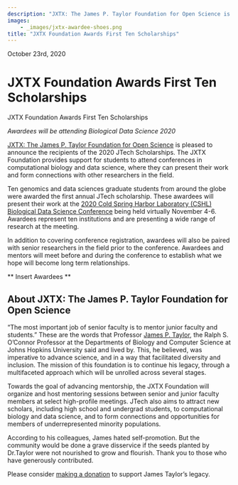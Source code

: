 ```yaml
---
description: "JXTX: The James P. Taylor Foundation for Open Science is pleased to announce the recipients of the 2020 JTech Scholarships."
images:
    - _images/jxtx-awardee-shoes.png
title: "JXTX Foundation Awards First Ten Scholarships"
---
```


<NewsroomDate>October 23rd, 2020</NewsroomDate>

# JXTX Foundation Awards First Ten Scholarships

<FigureImage alt="JXTX Foundation Awardees" image={props.images[0]}></FigureImage>
<figcaption>JXTX Foundation Awards First Ten Scholarships</figcaption>

*Awardees will be attending Biological Data Science 2020*

[JXTX: The James P. Taylor Foundation for Open Science][1] is pleased to announce the recipients of the 2020 JTech Scholarships. The JXTX Foundation provides support for students to attend conferences in computational biology and data science, where they can present their work and form connections with other researchers in the field.

Ten genomics and data sciences graduate students from around the globe were awarded the first annual JTech scholarship. These awardees will present their work at the [2020 Cold Spring Harbor Laboratory (CSHL) Biological Data Science Conference][2] being held virtually November 4-6. Awardees represent ten institutions and are presenting a wide range of research at the meeting.

In addition to covering conference registration, awardees will also be paired with senior researchers in the field prior to the conference. Awardees and mentors will meet before and during the conference to establish what we hope will become long term relationships.

** Insert Awardees **

## About JXTX: The James P. Taylor Foundation for Open Science

“The most important job of senior faculty is to mentor junior faculty and students.” These are the words that Professor [James P. Taylor][3], the Ralph S. O’Connor Professor at the Departments of Biology and Computer Science at Johns Hopkins University said and lived by. This, he believed, was imperative to advance science, and in a way that facilitated diversity and inclusion. The mission of this foundation is to continue his legacy, through a multifaceted approach which will be unrolled across several stages.

Towards the goal of advancing mentorship, the JXTX Foundation will organize and host mentoring sessions between senior and junior faculty members at select high-profile meetings. JTech also aims to attract new scholars, including high school and undergrad students, to computational biology and data science, and to form connections and opportunities for members of underrepresented minority populations.

According to his colleagues, James hated self-promotion. But the community would be done a grave disservice if the seeds planted by Dr.Taylor were not nourished to grow and flourish. Thank you to those who have generously contributed.

Please consider [making a donation][4] to support James Taylor’s legacy.

[1]: /foundation/about-the-jxtx-foundation
[2]: https://meetings.cshl.edu/meetings.aspx?meet=DATA&year=20
[3]: https://galaxyproject.org/jxtx/
[4]: https://give.communityfunded.com/o/eberly/i/eberly-college-of-science/s/jtech#CommunityI39hubL9i

